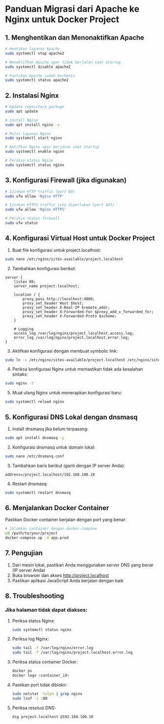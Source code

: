 # Panduan Migrasi dari Apache ke Nginx untuk Docker Project

## 1. Menghentikan dan Menonaktifkan Apache

```bash
# Hentikan layanan Apache
sudo systemctl stop apache2

# Nonaktifkan Apache agar tidak berjalan saat startup
sudo systemctl disable apache2

# Pastikan Apache sudah berhenti
sudo systemctl status apache2
```

## 2. Instalasi Nginx

```bash
# Update repository package
sudo apt update

# Install Nginx
sudo apt install nginx -y

# Mulai layanan Nginx
sudo systemctl start nginx

# Aktifkan Nginx agar berjalan saat startup
sudo systemctl enable nginx

# Periksa status Nginx
sudo systemctl status nginx
```

## 3. Konfigurasi Firewall (jika digunakan)

```bash
# Izinkan HTTP traffic (port 80)
sudo ufw allow 'Nginx HTTP'

# Izinkan HTTPS traffic jika diperlukan (port 443)
sudo ufw allow 'Nginx HTTPS'

# Periksa status firewall
sudo ufw status
```

## 4. Konfigurasi Virtual Host untuk Docker Project

1. Buat file konfigurasi untuk project.localhost:

```bash
sudo nano /etc/nginx/sites-available/project.localhost
```

2. Tambahkan konfigurasi berikut:

```nginx
server {
    listen 80;
    server_name project.localhost;

    location / {
        proxy_pass http://localhost:4000;
        proxy_set_header Host $host;
        proxy_set_header X-Real-IP $remote_addr;
        proxy_set_header X-Forwarded-For $proxy_add_x_forwarded_for;
        proxy_set_header X-Forwarded-Proto $scheme;
    }

    # Logging
    access_log /var/log/nginx/project.localhost.access.log;
    error_log /var/log/nginx/project.localhost.error.log;
}
```

3. Aktifkan konfigurasi dengan membuat symbolic link:

```bash
sudo ln -s /etc/nginx/sites-available/project.localhost /etc/nginx/sites-enabled/
```

4. Periksa konfigurasi Nginx untuk memastikan tidak ada kesalahan sintaks:

```bash
sudo nginx -t
```

5. Muat ulang Nginx untuk menerapkan konfigurasi baru:

```bash
sudo systemctl reload nginx
```

## 5. Konfigurasi DNS Lokal dengan dnsmasq

1. Install dnsmasq jika belum terpasang:

```bash
sudo apt install dnsmasq -y
```

2. Konfigurasi dnsmasq untuk domain lokal:

```bash
sudo nano /etc/dnsmasq.conf
```

3. Tambahkan baris berikut (ganti dengan IP server Anda):

```
address=/project.localhost/192.168.100.10
```

4. Restart dnsmasq:

```bash
sudo systemctl restart dnsmasq
```

## 6. Menjalankan Docker Container

Pastikan Docker container berjalan dengan port yang benar:

```bash
# Jalankan container dengan docker-compose
cd /path/to/your/project
docker-compose up -d app-prod
```

## 7. Pengujian

1. Dari mesin lokal, pastikan Anda menggunakan server DNS yang benar (IP server Anda)
2. Buka browser dan akses http://project.localhost
3. Pastikan aplikasi JavaScript Anda berjalan dengan baik

## 8. Troubleshooting

### Jika halaman tidak dapat diakses:

1. Periksa status Nginx:
   ```bash
   sudo systemctl status nginx
   ```

2. Periksa log Nginx:
   ```bash
   sudo tail -f /var/log/nginx/error.log
   sudo tail -f /var/log/nginx/project.localhost.error.log
   ```

3. Periksa status container Docker:
   ```bash
   docker ps
   docker logs <container_id>
   ```

4. Pastikan port tidak diblokir:
   ```bash
   sudo netstat -tulpn | grep nginx
   sudo lsof -i :80
   ```

5. Periksa resolusi DNS:
   ```bash
   dig project.localhost @192.168.100.10
   ```
